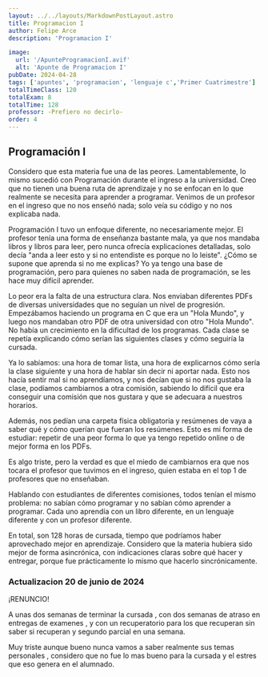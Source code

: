 ```yaml
---
layout: ../../layouts/MarkdownPostLayout.astro
title: Programacion I
author: Felipe Arce
description: 'Programacion I'

image:
  url: '/ApunteProgramacionI.avif'
  alt: 'Apunte de Programacion I'
pubDate: 2024-04-28
tags: ['apuntes', 'programacion', 'lenguaje c','Primer Cuatrimestre']
totalTimeClass: 120
totalExam: 8
totalTime: 128
professor: -Prefiero no decirlo-
order: 4
---
```


## Programación I

Considero que esta materia fue una de las peores. Lamentablemente, lo mismo sucedió con Programación durante el ingreso a la universidad. Creo que no tienen una buena ruta de aprendizaje y no se enfocan en lo que realmente se necesita para aprender a programar. Venimos de un profesor en el ingreso que no nos enseñó nada; solo veía su código y no nos explicaba nada.

Programación I tuvo un enfoque diferente, no necesariamente mejor. El profesor tenía una forma de enseñanza bastante mala, ya que nos mandaba libros y libros para leer, pero nunca ofrecía explicaciones detalladas, solo decía "anda a leer esto y si no entendiste es porque no lo leiste". ¿Cómo se supone que aprenda si no me explicas? Yo ya tengo una base de programación, pero para quienes no saben nada de programación, se les hace muy difícil aprender.

Lo peor era la falta de una estructura clara. Nos enviaban diferentes PDFs de diversas universidades que no seguían un nivel de progresión. Empezábamos haciendo un programa en C que era un "Hola Mundo", y luego nos mandaban otro PDF de otra universidad con otro "Hola Mundo". No había un crecimiento en la dificultad de los programas. Cada clase se repetía explicando cómo serían las siguientes clases y cómo seguiría la cursada. 

Ya lo sabíamos: una hora de tomar lista, una hora de explicarnos cómo sería la clase siguiente y una hora de hablar sin decir ni aportar nada. Esto nos hacía sentir mal si no aprendíamos, y nos decían que si no nos gustaba la clase, podíamos cambiarnos a otra comisión, sabiendo lo difícil que era conseguir una comisión que nos gustara y que se adecuara a nuestros horarios.

Además, nos pedían una carpeta física obligatoria y resúmenes de vaya a saber qué y cómo querían que fueran los resúmenes. Esto es mi forma de estudiar: repetir de una peor forma lo que ya tengo repetido online o de mejor forma en los PDFs.

Es algo triste, pero la verdad es que el miedo de cambiarnos era que nos tocara el profesor que tuvimos en el ingreso, quien estaba en el top 1 de profesores que no enseñaban.

Hablando con estudiantes de diferentes comisiones, todos tenían el mismo problema: no sabían cómo programar y no sabían cómo aprender a programar. Cada uno aprendía con un libro diferente, en un lenguaje diferente y con un profesor diferente.

En total, son 128 horas de cursada, tiempo que podríamos haber aprovechado mejor en aprendizaje. Considero que la materia hubiera sido mejor de forma asincrónica, con indicaciones claras sobre qué hacer y entregar, porque fue prácticamente lo mismo que hacerlo sincrónicamente. 

### Actualizacion 20 de junio de 2024 

<p class="text-red-600 font-bold">
¡RENUNCIO!
</p>

A unas dos semanas de terminar la cursada , con dos semanas de atraso en entregas de examenes , y con un recuperatorio para los que recuperan sin saber si recuperan y segundo parcial en una semana. 

Muy triste aunque bueno nunca vamos a saber realmente sus temas personales , considero que no fue lo mas bueno para la cursada y el estres que eso genera en el alumnado.
